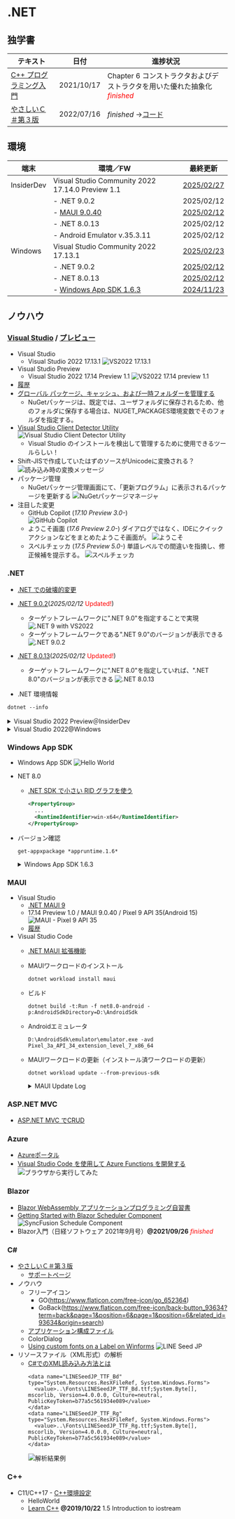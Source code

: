# .NET

##  独学書

  |テキスト                                                      |日付      |進捗状況
  |-------------------------------------------------------------|----------|---
  |[C++ プログラミング入門](http://examples.oreilly.com/core/)     |2021/10/17|Chapter 6 コンストラクタおよびデストラクタを用いた優れた抽象化<span style="color: red;">*finished*</span>
  |[やさしいＣ＃第３版](https://isbn2.sbcr.jp/03922/)              |2022/07/16|*finished* ->[コード](https://github.com/Tatsukiyoshi/Weekend_Programming/tree/main/net/C%23/YCSSample)

##  環境
  |端末       |環境／FW                                          |最終更新
  |-----------|-------------------------------------------------|----------
  |InsiderDev |Visual Studio Community 2022 17.14.0 Preview 1.1 |[2025/02/27](https://learn.microsoft.com/en-us/visualstudio/releases/2022/release-notes-preview)
  |           |- .NET 9.0.2                                     |2025/02/12
  |           |  - [MAUI 9.0.40](#maui)                         |[2025/02/12](https://github.com/dotnet/maui)
  |           |- .NET 8.0.13                                    |2025/02/12
  |           |- Android Emulator v.35.3.11                     |2025/02/12
  |Windows    |Visual Studio Community 2022 17.13.1             |[2025/02/23](https://learn.microsoft.com/en-us/visualstudio/releases/2022/release-notes)
  |           |- .NET 9.0.2                                     |[2025/02/12](https://dotnet.microsoft.com/ja-jp/download/dotnet)
  |           |- .NET 8.0.13                                    |[2025/02/12](https://dotnet.microsoft.com/ja-jp/download/dotnet)
  |           |- [Windows App SDK 1.6.3](#windows-app-sdk)      |[2024/11/23](https://learn.microsoft.com/ja-jp/windows/apps/windows-app-sdk/downloads)

##  ノウハウ
### [Visual Studio](https://visualstudio.microsoft.com/ja/vs/) / [プレビュー](https://visualstudio.microsoft.com/ja/vs/preview/)
  - Visual Studio
    - Visual Studio 2022 17.13.1
      ![VS2022 17.13.1](../images/VisualStudio/20250223_Update_VS2022_17.13.1.png)
  - Visual Studio Preview
    - Visual Studio 2022 17.14 Preview 1.1
      ![VS2022 17.14 preview 1.1](../images/VisualStudio/20250227_Update_VS2022_17.14_Preview1.1.png)
  - [履歴](../history/VisualStudio.md)
  - [グローバル パッケージ、キャッシュ、および一時フォルダーを管理する](https://learn.microsoft.com/ja-jp/nuget/consume-packages/managing-the-global-packages-and-cache-folders)
    - NuGetパッケージは、既定では、ユーザフォルダに保存されるため、他のフォルダに保存する場合は、NUGET_PACKAGES環境変数でそのフォルダを指定する。
  - [Visual Studio Client Detector Utility](https://learn.microsoft.com/ja-jp/visualstudio/install/tools-for-managing-visual-studio-instances?view=vs-2022)
    ![Visual Studio Client Detector Utility](../images/VisualStudio/20231006_VisualStudio_ClientDetectorUtility.png)
    -  Visual Studio のインストールを検出して管理するために使用できるツールらしい！
  - Shift-JISで作成していたはずのソースがUnicodeに変換される？
    ![読み込み時の変換メッセージ](../images/VisualStudio/20240403_Csharp_convert_unicode.png)
  - パッケージ管理
    - NuGetパッケージ管理画面にて、「更新プログラム」に表示されるパッケージを更新する
    ![NuGetパッケージマネージャ](../images/VisualStudio/20240407_Update_NuGet_Package.png)
  - 注目した変更
    - GitHub Copilot (*17.10 Preview 3.0-*) <BR/>
      ![GitHub Copilot](../images/VisualStudio/20240412_GitHub_Copilot.png)    
    - ようこそ画面 (*17.6 Preview 2.0-*)
      ダイアログではなく、IDEにクイックアクションなどをまとめたようこそ画面が。
      ![ようこそ](../images/VisualStudio/20230317_VS2022_17.6_Preview2.0_welcome.png)
    - スペルチェッカ (*17.5 Preview 5.0-*)
      単語レベルでの間違いを指摘し、修正候補を提示する。
      ![スペルチェッカ](../images/VisualStudio/20230121_SpellChecker.png)
### .NET
  - [.NET での破壊的変更](https://learn.microsoft.com/ja-jp/dotnet/core/compatibility/breaking-changes)
  - [.NET 9.0.2](https://dotnet.microsoft.com/en-us/download/dotnet/9.0?hl=ja-JP)(*2025/02/12* <span style="color: red;">Updated!</span>)
    - ターゲットフレームワークに".NET 9.0"を指定することで実現
      ![.NET 9 with VS2022](../images/VisualStudio/20240314_VS2022_dotnet9.png)
    - ターゲットフレームワークである".NET 9.0"のバージョンが表示できる
      ![.NET 9.0.2](../images/VisualStudio/20250212_dotnet9.png)
  - [.NET 8.0.13](https://dotnet.microsoft.com/ja-jp/download/dotnet/8.0)(*2025/02/12* <span style="color: red;">Updated!</span>)
    - ターゲットフレームワークに".NET 8.0"を指定していれば、".NET 8.0"のバージョンが表示できる
      ![.NET 8.0.13](../images/VisualStudio/20250212_dotnet8.0.13.png)

  - .NET 環境情報
  ```
  dotnet --info
  ```
  <details>
  <summary>Visual Studio 2022 Preview＠InsiderDev</summary>

  ```
  .NET SDK:
  Version:           9.0.200
  Commit:            90e8b202f2
  Workload version:  9.0.200-manifests.c4f6226a
  MSBuild version:   17.13.8+cbc39bea8

  ランタイム環境:
  OS Name:     Windows
  OS Version:  10.0.26120
  OS Platform: Windows
  RID:         win-x64
  Base Path:   C:\Program Files\dotnet\sdk\9.0.200\

  インストール済みの .NET ワークロード:
  [maui-windows]
    インストール ソース: VS 17.14.35806.103
    マニフェストのバージョン:    9.0.14/9.0.100
    マニフェスト パス:       C:\Program Files\dotnet\sdk-manifests\9.0.100\microsoft.net.sdk.maui\9.0.14\WorkloadManifest.json
    インストールの種類:              Msi

  [maccatalyst]
    インストール ソース: VS 17.14.35806.103
    マニフェストのバージョン:    18.2.9173/9.0.100
    マニフェスト パス:       C:\Program Files\dotnet\sdk-manifests\9.0.100\microsoft.net.sdk.maccatalyst\18.2.9173\WorkloadManifest.json
    インストールの種類:              Msi

  [ios]
    インストール ソース: VS 17.14.35806.103
    マニフェストのバージョン:    18.2.9173/9.0.100
    マニフェスト パス:       C:\Program Files\dotnet\sdk-manifests\9.0.100\microsoft.net.sdk.ios\18.2.9173\WorkloadManifest.json
    インストールの種類:              Msi

  [android]
    インストール ソース: VS 17.14.35806.103
    マニフェストのバージョン:    35.0.39/9.0.100
    マニフェスト パス:       C:\Program Files\dotnet\sdk-manifests\9.0.100\microsoft.net.sdk.android\35.0.39\WorkloadManifest.json
    インストールの種類:              Msi

  新しいマニフェストをインストールするときに loose manifests を使用するように構成されています。

  Host:
    Version:      9.0.2
    Architecture: x64
    Commit:       80aa709f5d

  .NET SDKs installed:
    8.0.405 [C:\Program Files\dotnet\sdk]
    9.0.102 [C:\Program Files\dotnet\sdk]
    9.0.200 [C:\Program Files\dotnet\sdk]

  .NET runtimes installed:
    Microsoft.AspNetCore.App 8.0.12 [C:\Program Files\dotnet\shared\Microsoft.AspNetCore.App]
    Microsoft.AspNetCore.App 8.0.13 [C:\Program Files\dotnet\shared\Microsoft.AspNetCore.App]
    Microsoft.AspNetCore.App 9.0.1 [C:\Program Files\dotnet\shared\Microsoft.AspNetCore.App]
    Microsoft.AspNetCore.App 9.0.2 [C:\Program Files\dotnet\shared\Microsoft.AspNetCore.App]
    Microsoft.NETCore.App 8.0.12 [C:\Program Files\dotnet\shared\Microsoft.NETCore.App]
    Microsoft.NETCore.App 8.0.13 [C:\Program Files\dotnet\shared\Microsoft.NETCore.App]
    Microsoft.NETCore.App 9.0.1 [C:\Program Files\dotnet\shared\Microsoft.NETCore.App]
    Microsoft.NETCore.App 9.0.2 [C:\Program Files\dotnet\shared\Microsoft.NETCore.App]
    Microsoft.WindowsDesktop.App 8.0.12 [C:\Program Files\dotnet\shared\Microsoft.WindowsDesktop.App]
    Microsoft.WindowsDesktop.App 8.0.13 [C:\Program Files\dotnet\shared\Microsoft.WindowsDesktop.App]
    Microsoft.WindowsDesktop.App 9.0.1 [C:\Program Files\dotnet\shared\Microsoft.WindowsDesktop.App]
    Microsoft.WindowsDesktop.App 9.0.2 [C:\Program Files\dotnet\shared\Microsoft.WindowsDesktop.App]

  Other architectures found:
    x86   [C:\Program Files (x86)\dotnet]
      registered at [HKLM\SOFTWARE\dotnet\Setup\InstalledVersions\x86\InstallLocation]

  Environment variables:
    Not set

  global.json file:
    Not found

  Learn more:
    https://aka.ms/dotnet/info

  Download .NET:
    https://aka.ms/dotnet/download
  ```
  </details>
  <details>
  <summary>Visual Studio 2022@Windows</summary>

  ```
  .NET SDK:
  Version:           9.0.200
  Commit:            90e8b202f2
  Workload version:  9.0.200-manifests.69179adf
  MSBuild version:   17.13.8+cbc39bea8

  ランタイム環境:
  OS Name:     Windows
  OS Version:  10.0.26100
  OS Platform: Windows
  RID:         win-x64
  Base Path:   C:\Program Files\dotnet\sdk\9.0.200\

  インストール済みの .NET ワークロード:
  表示するインストール済みワークロードはありません。
  新しいマニフェストをインストールするときに loose manifests を使用するように構成されています。

  Host:
    Version:      9.0.2
    Architecture: x64
    Commit:       80aa709f5d

  .NET SDKs installed:
    6.0.428 [C:\Program Files\dotnet\sdk]
    9.0.200 [C:\Program Files\dotnet\sdk]

  .NET runtimes installed:
    Microsoft.AspNetCore.App 6.0.36 [C:\Program Files\dotnet\shared\Microsoft.AspNetCore.App]
    Microsoft.AspNetCore.App 8.0.13 [C:\Program Files\dotnet\shared\Microsoft.AspNetCore.App]
    Microsoft.AspNetCore.App 9.0.2 [C:\Program Files\dotnet\shared\Microsoft.AspNetCore.App]
    Microsoft.NETCore.App 6.0.36 [C:\Program Files\dotnet\shared\Microsoft.NETCore.App]
    Microsoft.NETCore.App 8.0.13 [C:\Program Files\dotnet\shared\Microsoft.NETCore.App]
    Microsoft.NETCore.App 9.0.2 [C:\Program Files\dotnet\shared\Microsoft.NETCore.App]
    Microsoft.WindowsDesktop.App 6.0.36 [C:\Program Files\dotnet\shared\Microsoft.WindowsDesktop.App]
    Microsoft.WindowsDesktop.App 8.0.13 [C:\Program Files\dotnet\shared\Microsoft.WindowsDesktop.App]
    Microsoft.WindowsDesktop.App 9.0.2 [C:\Program Files\dotnet\shared\Microsoft.WindowsDesktop.App]

  Other architectures found:
    x86   [C:\Program Files (x86)\dotnet]
      registered at [HKLM\SOFTWARE\dotnet\Setup\InstalledVersions\x86\InstallLocation]

  Environment variables:
    Not set

  global.json file:
    Not found

  Learn more:
    https://aka.ms/dotnet/info

  Download .NET:
    https://aka.ms/dotnet/download
  ```
  </details>

### Windows App SDK
  - Windows App SDK
    ![Hello World](../images/VisualStudio/20241011_VS2022_17.11.5_AppSDK1.6.1.png)
  - NET 8.0
    - [.NET SDK で小さい RID グラフを使う](https://learn.microsoft.com/ja-jp/dotnet/core/compatibility/sdk/8.0/rid-graph)
      ```xml
      <PropertyGroup>
        ...
        <RuntimeIdentifier>win-x64</RuntimeIdentifier>
      </PropertyGroup>
      ```
  - バージョン確認
    ```
    get-appxpackage *appruntime.1.6*
    ```
    <details>
    <summary>Windows App SDK 1.6.3</summary>

    ```
    Name              : Microsoft.WindowsAppRuntime.1.6
    Publisher         : CN=Microsoft Corporation, O=Microsoft Corporation, L=Redmond, S=Washington, C=US
    Architecture      : X86
    ResourceId        :
    Version           : 6000.318.2304.0
    PackageFullName   : Microsoft.WindowsAppRuntime.1.6_6000.318.2304.0_x86__8wekyb3d8bbwe
    InstallLocation   : C:\Program Files\WindowsApps\Microsoft.WindowsAppRuntime.1.6_6000.318.2304.0_x86__8wekyb3d8bbwe
    IsFramework       : True
    PackageFamilyName : Microsoft.WindowsAppRuntime.1.6_8wekyb3d8bbwe
    PublisherId       : 8wekyb3d8bbwe
    IsResourcePackage : False
    IsBundle          : False
    IsDevelopmentMode : False
    NonRemovable      : False
    IsPartiallyStaged : False
    SignatureKind     : Store
    Status            : Ok

    Name              : Microsoft.WindowsAppRuntime.1.6
    Publisher         : CN=Microsoft Corporation, O=Microsoft Corporation, L=Redmond, S=Washington, C=US
    Architecture      : X64
    ResourceId        :
    Version           : 6000.318.2304.0
    PackageFullName   : Microsoft.WindowsAppRuntime.1.6_6000.318.2304.0_x64__8wekyb3d8bbwe
    InstallLocation   : C:\Program Files\WindowsApps\Microsoft.WindowsAppRuntime.1.6_6000.318.2304.0_x64__8wekyb3d8bbwe
    IsFramework       : True
    PackageFamilyName : Microsoft.WindowsAppRuntime.1.6_8wekyb3d8bbwe
    PublisherId       : 8wekyb3d8bbwe
    IsResourcePackage : False
    IsBundle          : False
    IsDevelopmentMode : False
    NonRemovable      : False
    IsPartiallyStaged : False
    SignatureKind     : Store
    Status            : Ok
    ```
    </details>

### MAUI
  - Visual Studio
    - [.NET MAUI 9](https://learn.microsoft.com/en-us/dotnet/maui/whats-new/dotnet-9?view=net-maui-8.0)
    - 17.14 Preview 1.0 / MAUI 9.0.40 / Pixel 9 API 35(Android 15)
      ![MAUI - Pixel 9 API 35](../images/VisualStudio/20250212_VS2022_17.14_Preview1.0_MAUI9.0.40_Android15.png)
    - [履歴](../history/VisualStudio.md)      
  - Visual Studio Code
    - [.NET MAUI 拡張機能](https://marketplace.visualstudio.com/items?itemName=ms-dotnettools.dotnet-maui)
    - MAUIワークロードのインストール
      ```
      dotnet workload install maui
      ```
    - ビルド
      ```
      dotnet build -t:Run -f net8.0-android -p:AndroidSdkDirectory=D:\AndroidSdk
      ```
    - Androidエミュレータ
      ```
      D:\AndroidSdk\emulator\emulator.exe -avd Pixel_3a_API_34_extension_level_7_x86_64
      ```
    - MAUIワークロードの更新（インストール済ワークロードの更新）
      ```
      dotnet workload update --from-previous-sdk
      ```
      <details>
      <summary>MAUI Update Log</summary>

      ```
      広告マニフェスト microsoft.net.sdk.android を更新しました。
      広告マニフェスト microsoft.net.workload.emscripten.net8 を更新しました。
      広告マニフェスト microsoft.net.sdk.tvos を更新しました。
      広告マニフェスト microsoft.net.sdk.maui を更新しました。
      広告マニフェスト microsoft.net.workload.emscripten.net7 を更新しました。
      広告マニフェスト microsoft.net.sdk.maccatalyst を更新しました。
      広告マニフェスト microsoft.net.workload.mono.toolchain.net7 を更新しました。
      広告マニフェスト microsoft.net.workload.mono.toolchain.net6 を更新しました。
      広告マニフェスト microsoft.net.workload.mono.toolchain.net8 を更新しました。
      広告マニフェスト microsoft.net.workload.mono.toolchain.current を更新しました。
      広告マニフェスト microsoft.net.sdk.ios を更新しました。
      広告マニフェスト microsoft.net.sdk.aspire を更新しました。
      広告マニフェスト microsoft.net.workload.emscripten.current を更新しました。
      広告マニフェスト microsoft.net.workload.emscripten.net6 を更新しました。
      広告マニフェスト microsoft.net.sdk.macos を更新しました。
      Downloading Microsoft.Android.Sdk.Windows.Msi.x64 (35.0.24)
      Microsoft.Android.Sdk.Windows.Msi.x64 をインストールしています ......................... Done
      Downloading Microsoft.Android.Sdk.Windows.Msi.x64 (34.0.145)
      Microsoft.Android.Sdk.Windows.Msi.x64 をインストールしています ................. Done
      Downloading Microsoft.Android.Ref.35.Msi.x64 (35.0.24)
      Microsoft.Android.Ref.35.Msi.x64 をインストールしています ......... Done
      Downloading Microsoft.Android.Runtime.35.android-arm.Msi.x64 (35.0.24)
      Microsoft.Android.Runtime.35.android-arm.Msi.x64 をインストールしています ........ Done
      Downloading Microsoft.Android.Runtime.35.android-arm64.Msi.x64 (35.0.24)
      Microsoft.Android.Runtime.35.android-arm64.Msi.x64 をインストールしています ......... Done
      Downloading Microsoft.Android.Runtime.35.android-x86.Msi.x64 (35.0.24)
      Microsoft.Android.Runtime.35.android-x86.Msi.x64 をインストールしています ......... Done
      Downloading Microsoft.Android.Runtime.35.android-x64.Msi.x64 (35.0.24)
      Microsoft.Android.Runtime.35.android-x64.Msi.x64 をインストールしています ......... Done
      Downloading Microsoft.Android.Templates.Msi.x64 (35.0.24)
      Microsoft.Android.Templates.Msi.x64 をインストールしています ..... Done
      Downloading Microsoft.NETCore.App.Runtime.Mono.android-arm.Msi.x64 (8.0.12)
      Microsoft.NETCore.App.Runtime.Mono.android-arm.Msi.x64 をインストールしています .............. Done
      Downloading Microsoft.NETCore.App.Runtime.Mono.android-arm64.Msi.x64 (8.0.12)
      Microsoft.NETCore.App.Runtime.Mono.android-arm64.Msi.x64 をインストールしています ............ Done
      Downloading Microsoft.NETCore.App.Runtime.Mono.android-x64.Msi.x64 (8.0.12)
      Microsoft.NETCore.App.Runtime.Mono.android-x64.Msi.x64 をインストールしています ............... Done
      Downloading Microsoft.NETCore.App.Runtime.Mono.android-x86.Msi.x64 (8.0.12)
      Microsoft.NETCore.App.Runtime.Mono.android-x86.Msi.x64 をインストールしています .......... Done
      Downloading Microsoft.NET.Runtime.MonoAOTCompiler.Task.Msi.x64 (8.0.12)
      Microsoft.NET.Runtime.MonoAOTCompiler.Task.Msi.x64 をインストールしています ..... Done
      Downloading Microsoft.NET.Runtime.MonoTargets.Sdk.Msi.x64 (8.0.12)
      Microsoft.NET.Runtime.MonoTargets.Sdk.Msi.x64 をインストールしています ..... Done
      Downloading Microsoft.NETCore.App.Runtime.AOT.win-x64.Cross.android-x86.Msi.x64 (8.0.12)
      Microsoft.NETCore.App.Runtime.AOT.win-x64.Cross.android-x86.Msi.x64 をインストールしています ......... Done
      Downloading Microsoft.NETCore.App.Runtime.AOT.win-x64.Cross.android-x64.Msi.x64 (8.0.12)
      Microsoft.NETCore.App.Runtime.AOT.win-x64.Cross.android-x64.Msi.x64 をインストールしています ........ Done
      Downloading Microsoft.NETCore.App.Runtime.AOT.win-x64.Cross.android-arm.Msi.x64 (8.0.12)
      Microsoft.NETCore.App.Runtime.AOT.win-x64.Cross.android-arm.Msi.x64 をインストールしています ......... Done
      Downloading Microsoft.NETCore.App.Runtime.AOT.win-x64.Cross.android-arm64.Msi.x64 (8.0.12)
      Microsoft.NETCore.App.Runtime.AOT.win-x64.Cross.android-arm64.Msi.x64 をインストールしています ......... Done
      Downloading Microsoft.NETCore.App.Runtime.Mono.android-arm.Msi.x64 (9.0.1)
      Microsoft.NETCore.App.Runtime.Mono.android-arm.Msi.x64 をインストールしています .............. Done
      Downloading Microsoft.NETCore.App.Runtime.Mono.android-arm64.Msi.x64 (9.0.1)
      Microsoft.NETCore.App.Runtime.Mono.android-arm64.Msi.x64 をインストールしています ............. Done
      Downloading Microsoft.NETCore.App.Runtime.Mono.android-x64.Msi.x64 (9.0.1)
      Microsoft.NETCore.App.Runtime.Mono.android-x64.Msi.x64 をインストールしています ............... Done
      Downloading Microsoft.NETCore.App.Runtime.Mono.android-x86.Msi.x64 (9.0.1)
      Microsoft.NETCore.App.Runtime.Mono.android-x86.Msi.x64 をインストールしています ............. Done
      Downloading Microsoft.NET.Runtime.MonoAOTCompiler.Task.Msi.x64 (9.0.1)
      Microsoft.NET.Runtime.MonoAOTCompiler.Task.Msi.x64 をインストールしています ..... Done
      Downloading Microsoft.NET.Runtime.MonoTargets.Sdk.Msi.x64 (9.0.1)
      Microsoft.NET.Runtime.MonoTargets.Sdk.Msi.x64 をインストールしています ..... Done
      Downloading Microsoft.NETCore.App.Runtime.AOT.win-x64.Cross.android-x86.Msi.x64 (9.0.1)
      Microsoft.NETCore.App.Runtime.AOT.win-x64.Cross.android-x86.Msi.x64 をインストールしています ........ Done
      Downloading Microsoft.NETCore.App.Runtime.AOT.win-x64.Cross.android-x64.Msi.x64 (9.0.1)
      Microsoft.NETCore.App.Runtime.AOT.win-x64.Cross.android-x64.Msi.x64 をインストールしています ......... Done
      Downloading Microsoft.NETCore.App.Runtime.AOT.win-x64.Cross.android-arm.Msi.x64 (9.0.1)
      Microsoft.NETCore.App.Runtime.AOT.win-x64.Cross.android-arm.Msi.x64 をインストールしています ........ Done
      Downloading Microsoft.NETCore.App.Runtime.AOT.win-x64.Cross.android-arm64.Msi.x64 (9.0.1)
      Microsoft.NETCore.App.Runtime.AOT.win-x64.Cross.android-arm64.Msi.x64 をインストールしています ........ Done
      Downloading Microsoft.iOS.Sdk.net9.0_18.2.Msi.x64 (18.2.9170)
      Microsoft.iOS.Sdk.net9.0_18.2.Msi.x64 をインストールしています ............ Done
      Microsoft.iOS.Sdk.net8.0_17.0.Msi.x64 をインストールしています ........... Done
      Downloading Microsoft.iOS.Sdk.net8.0_18.0.Msi.x64 (18.0.8319)
      Microsoft.iOS.Sdk.net8.0_18.0.Msi.x64 をインストールしています ......... Done
      Downloading Microsoft.iOS.Sdk.net9.0_18.0.Msi.x64 (18.0.9617)
      Microsoft.iOS.Sdk.net9.0_18.0.Msi.x64 をインストールしています .......... Done
      Downloading Microsoft.iOS.Windows.Sdk.net9.0_18.2.Msi.x64 (18.2.9170)
      Microsoft.iOS.Windows.Sdk.net9.0_18.2.Msi.x64 をインストールしています ........... Done
      Microsoft.iOS.Windows.Sdk.net8.0_17.0.Msi.x64 をインストールしています ......... Done
      Downloading Microsoft.iOS.Windows.Sdk.net8.0_18.0.Msi.x64 (18.0.8319)
      Microsoft.iOS.Windows.Sdk.net8.0_18.0.Msi.x64 をインストールしています .......... Done
      Downloading Microsoft.iOS.Windows.Sdk.net9.0_18.0.Msi.x64 (18.0.9617)
      Microsoft.iOS.Windows.Sdk.net9.0_18.0.Msi.x64 をインストールしています .......... Done
      Downloading Microsoft.iOS.Ref.net9.0_18.2.Msi.x64 (18.2.9170)
      Microsoft.iOS.Ref.net9.0_18.2.Msi.x64 をインストールしています ...... Done
      Downloading Microsoft.iOS.Runtime.ios-arm64.net9.0_18.2.Msi.x64 (18.2.9170)
      Microsoft.iOS.Runtime.ios-arm64.net9.0_18.2.Msi.x64 をインストールしています ......... Done
      Downloading Microsoft.iOS.Runtime.iossimulator-x64.net9.0_18.2.Msi.x64 (18.2.9170)
      Microsoft.iOS.Runtime.iossimulator-x64.net9.0_18.2.Msi.x64 をインストールしています ........ Done
      Downloading Microsoft.iOS.Runtime.iossimulator-arm64.net9.0_18.2.Msi.x64 (18.2.9170)
      Microsoft.iOS.Runtime.iossimulator-arm64.net9.0_18.2.Msi.x64 をインストールしています ....... Done
      Downloading Microsoft.iOS.Templates.Msi.x64 (18.2.9170)
      Microsoft.iOS.Templates.Msi.x64 をインストールしています ..... Done
      Downloading Microsoft.NETCore.App.Runtime.Mono.ios-arm64.Msi.x64 (9.0.1)
      Microsoft.NETCore.App.Runtime.Mono.ios-arm64.Msi.x64 をインストールしています ............. Done
      Downloading Microsoft.NETCore.App.Runtime.Mono.iossimulator-arm64.Msi.x64 (9.0.1)
      Microsoft.NETCore.App.Runtime.Mono.iossimulator-arm64.Msi.x64 をインストールしています ............... Done
      Downloading Microsoft.NETCore.App.Runtime.Mono.iossimulator-x64.Msi.x64 (9.0.1)
      Microsoft.NETCore.App.Runtime.Mono.iossimulator-x64.Msi.x64 をインストールしています ........... Done
      Downloading Microsoft.NETCore.App.Runtime.Mono.ios-arm64.Msi.x64 (8.0.12)
      Microsoft.NETCore.App.Runtime.Mono.ios-arm64.Msi.x64 をインストールしています ........... Done
      Downloading Microsoft.NETCore.App.Runtime.Mono.iossimulator-arm64.Msi.x64 (8.0.12)
      Microsoft.NETCore.App.Runtime.Mono.iossimulator-arm64.Msi.x64 をインストールしています ............ Done
      Downloading Microsoft.NETCore.App.Runtime.Mono.iossimulator-x64.Msi.x64 (8.0.12)
      Microsoft.NETCore.App.Runtime.Mono.iossimulator-x64.Msi.x64 をインストールしています .............. Done
      Downloading Microsoft.MacCatalyst.Sdk.net9.0_18.2.Msi.x64 (18.2.9170)
      Microsoft.MacCatalyst.Sdk.net9.0_18.2.Msi.x64 をインストールしています ........ Done
      Microsoft.MacCatalyst.Sdk.net8.0_17.0.Msi.x64 をインストールしています ..... Done
      Downloading Microsoft.MacCatalyst.Sdk.net8.0_18.0.Msi.x64 (18.0.8319)
      Microsoft.MacCatalyst.Sdk.net8.0_18.0.Msi.x64 をインストールしています ....... Done
      Downloading Microsoft.MacCatalyst.Sdk.net9.0_18.0.Msi.x64 (18.0.9617)
      Microsoft.MacCatalyst.Sdk.net9.0_18.0.Msi.x64 をインストールしています ...... Done
      Downloading Microsoft.MacCatalyst.Ref.net9.0_18.2.Msi.x64 (18.2.9170)
      Microsoft.MacCatalyst.Ref.net9.0_18.2.Msi.x64 をインストールしています ..... Done
      Downloading Microsoft.MacCatalyst.Runtime.maccatalyst-x64.net9.0_18.2.Msi.x64 (18.2.9170)
      Microsoft.MacCatalyst.Runtime.maccatalyst-x64.net9.0_18.2.Msi.x64 をインストールしています ........ Done
      Downloading Microsoft.MacCatalyst.Runtime.maccatalyst-arm64.net9.0_18.2.Msi.x64 (18.2.9170)
      Microsoft.MacCatalyst.Runtime.maccatalyst-arm64.net9.0_18.2.Msi.x64 をインストールしています ........ Done
      Downloading Microsoft.MacCatalyst.Templates.Msi.x64 (18.2.9170)
      Microsoft.MacCatalyst.Templates.Msi.x64 をインストールしています ..... Done
      Downloading Microsoft.NETCore.App.Runtime.Mono.maccatalyst-arm64.Msi.x64 (9.0.1)
      Microsoft.NETCore.App.Runtime.Mono.maccatalyst-arm64.Msi.x64 をインストールしています ............... Done
      Downloading Microsoft.NETCore.App.Runtime.Mono.maccatalyst-x64.Msi.x64 (9.0.1)
      Microsoft.NETCore.App.Runtime.Mono.maccatalyst-x64.Msi.x64 をインストールしています ........... Done
      Downloading Microsoft.NETCore.App.Runtime.Mono.maccatalyst-arm64.Msi.x64 (8.0.12)
      Microsoft.NETCore.App.Runtime.Mono.maccatalyst-arm64.Msi.x64 をインストールしています ............ Done
      Downloading Microsoft.NETCore.App.Runtime.Mono.maccatalyst-x64.Msi.x64 (8.0.12)
      Microsoft.NETCore.App.Runtime.Mono.maccatalyst-x64.Msi.x64 をインストールしています .............. Done
      Downloading Microsoft.Maui.Graphics.Win2D.WinUI.Desktop.Msi.x64 (9.0.14)
      Microsoft.Maui.Graphics.Win2D.WinUI.Desktop.Msi.x64 をインストールしています ..... Done
      Downloading Microsoft.AspNetCore.Components.WebView.Maui.Msi.x64 (9.0.14)
      Microsoft.AspNetCore.Components.WebView.Maui.Msi.x64 をインストールしています ..... Done
      Downloading Microsoft.Maui.Sdk.Msi.x64 (9.0.14)
      Microsoft.Maui.Sdk.Msi.x64 をインストールしています ..... Done
      Downloading Microsoft.Maui.Sdk.Msi.x64 (8.0.100)
      Microsoft.Maui.Sdk.Msi.x64 をインストールしています ..... Done
      Downloading Microsoft.Maui.Graphics.Msi.x64 (9.0.14)
      Microsoft.Maui.Graphics.Msi.x64 をインストールしています ..... Done
      Downloading Microsoft.Maui.Resizetizer.Msi.x64 (9.0.14)
      Microsoft.Maui.Resizetizer.Msi.x64 をインストールしています ....... Done
      Downloading Microsoft.Maui.Templates.net9.Msi.x64 (9.0.14)
      Microsoft.Maui.Templates.net9.Msi.x64 をインストールしています ..... Done
      Downloading Microsoft.Maui.Templates.net8.Msi.x64 (8.0.100)
      Microsoft.Maui.Templates.net8.Msi.x64 をインストールしています ..... Done
      Downloading Microsoft.Maui.Core.Msi.x64 (9.0.14)
      Microsoft.Maui.Core.Msi.x64 をインストールしています ..... Done
      Downloading Microsoft.Maui.Controls.Msi.x64 (9.0.14)
      Microsoft.Maui.Controls.Msi.x64 をインストールしています ...... Done
      Downloading Microsoft.Maui.Controls.Build.Tasks.Msi.x64 (9.0.14)
      Microsoft.Maui.Controls.Build.Tasks.Msi.x64 をインストールしています ..... Done
      Downloading Microsoft.Maui.Controls.Core.Msi.x64 (9.0.14)
      Microsoft.Maui.Controls.Core.Msi.x64 をインストールしています ..... Done
      Downloading Microsoft.Maui.Controls.Xaml.Msi.x64 (9.0.14)
      Microsoft.Maui.Controls.Xaml.Msi.x64 をインストールしています ..... Done
      Downloading Microsoft.Maui.Controls.Compatibility.Msi.x64 (9.0.14)
      Microsoft.Maui.Controls.Compatibility.Msi.x64 をインストールしています ..... Done
      Downloading Microsoft.Maui.Essentials.Msi.x64 (9.0.14)
      Microsoft.Maui.Essentials.Msi.x64 をインストールしています ..... Done
      Microsoft.Android.Ref.35.Msi.x64 を削除しています ..... Done
      Microsoft.Android.Runtime.35.android-arm.Msi.x64 を削除しています ..... Done
      Microsoft.Android.Runtime.35.android-arm64.Msi.x64 を削除しています ..... Done
      Microsoft.Android.Runtime.35.android-x64.Msi.x64 を削除しています ..... Done
      Microsoft.Android.Runtime.35.android-x86.Msi.x64 を削除しています ..... Done
      Microsoft.Android.Sdk.Windows.Msi.x64 を削除しています ............ Done
      Microsoft.Android.Sdk.Windows.Msi.x64 を削除しています ............ Done
      Microsoft.Android.Templates.Msi.x64 を削除しています ..... Done
      Microsoft.AspNetCore.Components.WebView.Maui.Msi.x64 を削除しています .... Done
      Microsoft.iOS.Ref.net9.0_18.2.Msi.x64 を削除しています .... Done
      Microsoft.iOS.Runtime.ios-arm64.net9.0_18.2.Msi.x64 を削除しています ..... Done
      Microsoft.iOS.Runtime.iossimulator-arm64.net9.0_18.2.Msi.x64 を削除しています ..... Done
      Microsoft.iOS.Runtime.iossimulator-x64.net9.0_18.2.Msi.x64 を削除しています ..... Done
      Microsoft.iOS.Sdk.net8.0_17.0.Msi.x64 を削除しています ........ Done
      Microsoft.iOS.Sdk.net8.0_18.0.Msi.x64 を削除しています ......... Done
      Microsoft.iOS.Sdk.net9.0_18.0.Msi.x64 を削除しています ......... Done
      Microsoft.iOS.Sdk.net9.0_18.2.Msi.x64 を削除しています .......... Done
      Microsoft.iOS.Templates.Msi.x64 を削除しています ..... Done
      Microsoft.iOS.Windows.Sdk.net8.0_17.0.Msi.x64 を削除しています ....... Done
      Microsoft.iOS.Windows.Sdk.net8.0_18.0.Msi.x64 を削除しています ........ Done
      Microsoft.iOS.Windows.Sdk.net9.0_18.0.Msi.x64 を削除しています ........ Done
      Microsoft.iOS.Windows.Sdk.net9.0_18.2.Msi.x64 を削除しています ....... Done
      Microsoft.MacCatalyst.Ref.net9.0_18.2.Msi.x64 を削除しています ..... Done
      Microsoft.MacCatalyst.Runtime.maccatalyst-arm64.net9.0_18.2.Msi.x64 を削除しています ..... Done
      Microsoft.MacCatalyst.Runtime.maccatalyst-x64.net9.0_18.2.Msi.x64 を削除しています ..... Done
      Microsoft.MacCatalyst.Sdk.net8.0_17.0.Msi.x64 を削除しています ...... Done
      Microsoft.MacCatalyst.Sdk.net8.0_18.0.Msi.x64 を削除しています ....... Done
      Microsoft.MacCatalyst.Sdk.net9.0_18.0.Msi.x64 を削除しています ....... Done
      Microsoft.MacCatalyst.Sdk.net9.0_18.2.Msi.x64 を削除しています ........ Done
      Microsoft.MacCatalyst.Templates.Msi.x64 を削除しています ..... Done
      Microsoft.Maui.Controls.Msi.x64 を削除しています .... Done
      Microsoft.Maui.Controls.Build.Tasks.Msi.x64 を削除しています .... Done
      Microsoft.Maui.Controls.Compatibility.Msi.x64 を削除しています ..... Done
      Microsoft.Maui.Controls.Core.Msi.x64 を削除しています ..... Done
      Microsoft.Maui.Controls.Xaml.Msi.x64 を削除しています .... Done
      Microsoft.Maui.Core.Msi.x64 を削除しています .... Done
      Microsoft.Maui.Essentials.Msi.x64 を削除しています .... Done
      Microsoft.Maui.Graphics.Msi.x64 を削除しています ..... Done
      Microsoft.Maui.Graphics.Win2D.WinUI.Desktop.Msi.x64 を削除しています ..... Done
      Microsoft.Maui.Resizetizer.Msi.x64 を削除しています .... Done
      Microsoft.Maui.Sdk.Msi.x64 を削除しています ..... Done
      Microsoft.Maui.Sdk.Msi.x64 を削除しています ...... Done
      Microsoft.Maui.Templates.net8.Msi.x64 を削除しています ..... Done
      Microsoft.Maui.Templates.net9.Msi.x64 を削除しています .... Done
      Microsoft.NET.Runtime.MonoAOTCompiler.Task.Msi.x64 を削除しています ..... Done
      Microsoft.NET.Runtime.MonoAOTCompiler.Task.Msi.x64 を削除しています ...... Done
      Microsoft.NET.Runtime.MonoTargets.Sdk.Msi.x64 を削除しています ...... Done
      Microsoft.NET.Runtime.MonoTargets.Sdk.Msi.x64 を削除しています ..... Done
      Microsoft.NETCore.App.Runtime.AOT.win-x64.Cross.android-arm.Msi.x64 を削除しています ..... Done
      Microsoft.NETCore.App.Runtime.AOT.win-x64.Cross.android-arm.Msi.x64 を削除しています ...... Done
      Microsoft.NETCore.App.Runtime.AOT.win-x64.Cross.android-arm64.Msi.x64 を削除しています ..... Done
      Microsoft.NETCore.App.Runtime.AOT.win-x64.Cross.android-arm64.Msi.x64 を削除しています ..... Done
      Microsoft.NETCore.App.Runtime.AOT.win-x64.Cross.android-x64.Msi.x64 を削除しています ..... Done
      Microsoft.NETCore.App.Runtime.AOT.win-x64.Cross.android-x64.Msi.x64 を削除しています ..... Done
      Microsoft.NETCore.App.Runtime.AOT.win-x64.Cross.android-x86.Msi.x64 を削除しています ..... Done
      Microsoft.NETCore.App.Runtime.AOT.win-x64.Cross.android-x86.Msi.x64 を削除しています ..... Done
      Microsoft.NETCore.App.Runtime.Mono.android-arm.Msi.x64 を削除しています ............ Done
      Microsoft.NETCore.App.Runtime.Mono.android-arm.Msi.x64 を削除しています ............. Done
      Microsoft.NETCore.App.Runtime.Mono.android-arm64.Msi.x64 を削除しています ............. Done
      Microsoft.NETCore.App.Runtime.Mono.android-arm64.Msi.x64 を削除しています ............. Done
      Microsoft.NETCore.App.Runtime.Mono.android-x64.Msi.x64 を削除しています ............. Done
      Microsoft.NETCore.App.Runtime.Mono.android-x64.Msi.x64 を削除しています ............. Done
      Microsoft.NETCore.App.Runtime.Mono.android-x86.Msi.x64 を削除しています ............. Done
      Microsoft.NETCore.App.Runtime.Mono.android-x86.Msi.x64 を削除しています ............. Done
      Microsoft.NETCore.App.Runtime.Mono.ios-arm64.Msi.x64 を削除しています ........... Done
      Microsoft.NETCore.App.Runtime.Mono.ios-arm64.Msi.x64 を削除しています ............. Done
      Microsoft.NETCore.App.Runtime.Mono.iossimulator-arm64.Msi.x64 を削除しています ............ Done
      Microsoft.NETCore.App.Runtime.Mono.iossimulator-arm64.Msi.x64 を削除しています .............. Done
      Microsoft.NETCore.App.Runtime.Mono.iossimulator-x64.Msi.x64 を削除しています ............ Done
      Microsoft.NETCore.App.Runtime.Mono.iossimulator-x64.Msi.x64 を削除しています ............. Done
      Microsoft.NETCore.App.Runtime.Mono.maccatalyst-arm64.Msi.x64 を削除しています .............. Done
      Microsoft.NETCore.App.Runtime.Mono.maccatalyst-arm64.Msi.x64 を削除しています ............ Done
      Microsoft.NETCore.App.Runtime.Mono.maccatalyst-x64.Msi.x64 を削除しています .............. Done
      Microsoft.NETCore.App.Runtime.Mono.maccatalyst-x64.Msi.x64 を削除しています .......... Done

      ワークロード android ios maccatalyst maui-windows が正常に更新されました。
      ```
      </details>
### ASP.NET MVC
  - [ASP.NET MVC でCRUD](https://qiita.com/zaburo/items/610bd34df3c819c67551)
### Azure
  - [Azureポータル](https://portal.azure.com/#home)
  - [Visual Studio Code を使用して Azure Functions を開発する](https://learn.microsoft.com/ja-jp/azure/azure-functions/functions-develop-vs-code?tabs=csharp)
    ![ブラウザから実行してみた](../images/Azure/20230701_FunctionsTrial.png)
### Blazor
  - [Blazor WebAssembly アプリケーションプログラミング自習書](https://qiita.com/jsakamoto/items/244163860b4626c02ba0)
  - [Getting Started with Blazor Scheduler Component](https://blazor.syncfusion.com/documentation/scheduler/getting-started)
    ![SyncFusion Schedule Component](../images/Blazor/20230322_SyncFusionSchedulerInit.png)
  - Blazor入門（日経ソフトウェア 2021年9月号）**@2021/09/26** <span style="color: red;">*finished*</span>
### C#
  - [やさしいＣ＃第３版](https://isbn2.sbcr.jp/03922/)
    - [サポートページ](http://mana.on.coocan.jp/yasacs.html)
  - ノウハウ
    - フリーアイコン
      - GO(https://www.flaticon.com/free-icon/go_652364)
      - GoBack(https://www.flaticon.com/free-icon/back-button_93634?term=back&page=1&position=6&page=1&position=6&related_id=93634&origin=search)
    - [アプリケーション構成ファイル](https://www.fenet.jp/dotnet/column/language/9654/)
    - ColorDialog
    - [Using custom fonts on a Label on Winforms](https://stackoverflow.com/questions/1297264/using-custom-fonts-on-a-label-on-winforms)
      ![LINE Seed JP](../images/Windows/LINESeedJP.png)
  - リソースファイル（XML形式）の解析
    - [C#でのXML読み込み方法とは](https://www.fenet.jp/dotnet/column/language/8240/)
      ```
      <data name="LINESeedJP_TTF_Bd" type="System.Resources.ResXFileRef, System.Windows.Forms">
        <value>..\Fonts\LINESeedJP_TTF_Bd.ttf;System.Byte[], mscorlib, Version=4.0.0.0, Culture=neutral, PublicKeyToken=b77a5c561934e089</value>
      </data>
      <data name="LINESeedJP_TTF_Rg" type="System.Resources.ResXFileRef, System.Windows.Forms">
        <value>..\Fonts\LINESeedJP_TTF_Rg.ttf;System.Byte[], mscorlib, Version=4.0.0.0, Culture=neutral, PublicKeyToken=b77a5c561934e089</value>
      </data>
      ```
      ![解析結果例](../images/VisualStudio/20230326_Analyze_XML_Resources.png)
### C++
  - C11/C++17 - [C++環境設定](https://code.visualstudio.com/docs/cpp/config-msvc)
    - HelloWorld
    - [Learn C++](https://www.learncpp.com/) **@2019/10/22** 1.5 Introduction to iostream
